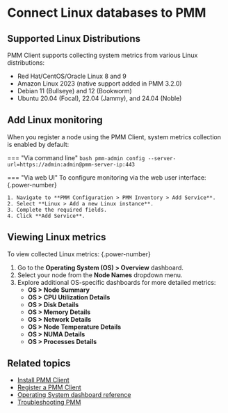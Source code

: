 # Connect Linux databases to PMM


## Supported Linux Distributions

PMM Client supports collecting system metrics from various Linux distributions:
- Red Hat/CentOS/Oracle Linux 8 and 9
- Amazon Linux 2023 (native support added in PMM 3.2.0)
- Debian 11 (Bullseye) and 12 (Bookworm)
- Ubuntu 20.04 (Focal), 22.04 (Jammy), and 24.04 (Noble)

## Add Linux monitoring

When you register a node using the PMM Client, system metrics collection is enabled by default:

=== "Via command line"
    ```bash
    pmm-admin config --server-url=https://admin:admin@pmm-server-ip:443
    ```

=== "Via web UI"
    To configure monitoring via the web user interface:
    {.power-number}

    1. Navigate to **PMM Configuration > PMM Inventory > Add Service**.
    2. Select **Linux > Add a new Linux instance**.
    3. Complete the required fields.
    4. Click **Add Service**.

## Viewing Linux metrics

To view collected Linux metrics:
{.power-number}

1. Go to the **Operating System (OS) > Overview** dashboard.
2. Select your node from the **Node Names** dropdown menu.
3. Explore additional OS-specific dashboards for more detailed metrics:
   - **OS > Node Summary**
   - **OS > CPU Utilization Details**
   - **OS > Disk Details**
   - **OS > Memory Details**
   - **OS > Network Details**
   - **OS > Node Temperature Details**
   - **OS > NUMA Details**
   - **OS > Processes Details**

## Related topics

- [Install PMM Client](../../install-pmm-client/index.md)
- [Register a PMM Client](../connect-database/../../register-client-node/index.md)
- [Operating System dashboard reference](../../../reference/dashboards/dashboard-node-summary.md)
- [Troubleshooting PMM](../../../troubleshoot/index.md)
